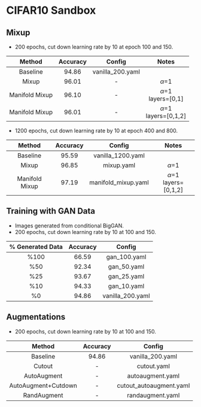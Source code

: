 # CIFAR10 Sandbox

## Mixup 
- 200 epochs, cut down learning rate by 10 at epoch 100 and 150.

|Method|Accuracy|Config|Notes|
|:----:|:-----:|:-----:|:---:|
|Baseline|94.86|vanilla\_200.yaml||
|Mixup|96.01|-|$\alpha$=1|
|Manifold Mixup|96.10|-|$\alpha$=1 <br> layers=[0,1]|
|Manifold Mixup|96.01|-|$\alpha$=1 <br> layers=[0,1,2]|

- 1200 epochs, cut down learning rate by 10 at epoch 400 and 800.

|Method|Accuracy|Config|Notes|
|:----:|:-----:|:-----:|:---:|
|Baseline|95.59|vanilla\_1200.yaml||
|Mixup|96.85|mixup.yaml|$\alpha$=1|
|Manifold Mixup|97.19|manifold\_mixup.yaml|$\alpha$=1 <br> layers=[0,1,2]|

## Training with GAN Data
- Images generated from conditional BigGAN.
- 200 epochs, cut down learning rate by 10 at 100 and 150.

|\% Generated Data|Accuracy|Config|
|:----:|:-----:|:-----:|
|\%100|66.59|gan\_100.yaml|
|\%50|92.34|gan\_50.yaml|
|\%25|93.67|gan\_25.yaml|
|\%10|94.33|gan\_10.yaml|
|\%0|94.86|vanilla\_200.yaml||

## Augmentations
- 200 epochs, cut down learning rate by 10 at 100 and 150.

|Method|Accuracy|Config|
|:----:|:-----:|:-----:|
|Baseline|94.86|vanilla\_200.yaml|
|Cutout|-|cutout.yaml|
|AutoAugment|-|autoaugment.yaml|
|AutoAugment+Cutdown|-|cutout\_autoaugment.yaml|
|RandAugment|-|randaugment.yaml||

